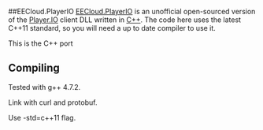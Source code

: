 ##EECloud.PlayerIO
[EECloud.PlayerIO](http://github.com/Yonom/EECloud.PlayerIO) is an unofficial open-sourced version of the [Player.IO](http://playerio.com/) client DLL written in [C++](http://en.wikipedia.org/wiki/C++). The code here uses the latest C++11 standard, so you will need a up to date compiler to use it.

This is the C++ port

Compiling
---------

Tested with g++ 4.7.2.

Link with curl and protobuf.

Use -std=c++11 flag.
